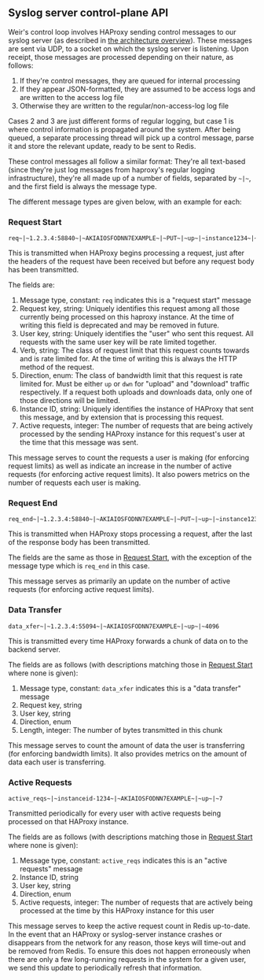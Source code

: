 ## Syslog server control-plane API

Weir's control loop involves HAProxy sending control messages to our syslog server (as described in [the architecture overview](./architecture_overview.md)).
These messages are sent via UDP, to a socket on which the syslog server is listening.
Upon receipt, those messages are processed depending on their nature, as follows:

1. If they're control messages, they are queued for internal processing
2. If they appear JSON-formatted, they are assumed to be access logs and are written to the access log file
3. Otherwise they are written to the regular/non-access-log log file

Cases 2 and 3 are just different forms of regular logging, but case 1 is where control information is propagated around the system.
After being queued, a separate processing thread will pick up a control message, parse it and store the relevant update, ready to be sent to Redis.

These control messages all follow a similar format: They're all text-based (since they're just log messages from haproxy's regular logging infrastructure), they're all made up of a number of fields, separated by `~|~`, and the first field is always the message type.

The different message types are given below, with an example for each:

### Request Start

```
req~|~1.2.3.4:58840~|~AKIAIOSFODNN7EXAMPLE~|~PUT~|~up~|~instance1234~|~7
```

This is transmitted when HAProxy begins processing a request, just after the headers of the request have been received but before any request body has been transmitted.

The fields are:
1. Message type, constant: `req` indicates this is a "request start" message
2. Request key, string: Uniquely identifies this request among all those currently being processed on this haproxy instance. At the time of writing this field is deprecated and may be removed in future.
3. User key, string: Uniquely identifies the "user" who sent this request. All requests with the same user key will be rate limited together.
4. Verb, string: The class of request limit that this request counts towards and is rate limited for. At the time of writing this is always the HTTP method of the request.
5. Direction, enum: The class of bandwidth limit that this request is rate limited for. Must be either `up` or `dwn` for "upload" and "download" traffic respectively. If a request both uploads and downloads data, only one of those directions will be limited.
6. Instance ID, string: Uniquely identifies the instance of HAProxy that sent this message, and by extension that is processing this request.
7. Active requests, integer: The number of requests that are being actively processed by the sending HAProxy instance for this request's user at the time that this message was sent.

This message serves to count the requests a user is making (for enforcing request limits) as well as indicate an increase in the number of active requests (for enforcing active request limits). It also powers metrics on the number of requests each user is making.

### Request End

```
req_end~|~1.2.3.4:58840~|~AKIAIOSFODNN7EXAMPLE~|~PUT~|~up~|~instance1234~|~7
```

This is transmitted when HAProxy stops processing a request, after the last of the response body has been transmitted.

The fields are the same as those in [Request Start](#request-start), with the exception of the message type which is `req_end` in this case.

This message serves as primarily an update on the number of active requests (for enforcing active request limits).

### Data Transfer

```
data_xfer~|~1.2.3.4:55094~|~AKIAIOSFODNN7EXAMPLE~|~up~|~4096
```

This is transmitted every time HAProxy forwards a chunk of data on to the backend server.

The fields are as follows (with descriptions matching those in [Request Start](#request-start) where none is given):
1. Message type, constant: `data_xfer` indicates this is a "data transfer" message
2. Request key, string
3. User key, string
4. Direction, enum
5. Length, integer: The number of bytes transmitted in this chunk

This message serves to count the amount of data the user is transferring (for enforcing bandwidth limits). It also provides metrics on the amount of data each user is transferring.

### Active Requests

```
active_reqs~|~instanceid-1234~|~AKIAIOSFODNN7EXAMPLE~|~up~|~7
```

Transmitted periodically for every user with active requests being processed on that HAProxy instance.

The fields are as follows (with descriptions matching those in [Request Start](#request-start) where none is given):
1. Message type, constant: `active_reqs` indicates this is an "active requests" message
2. Instance ID, string
3. User key, string
4. Direction, enum
5. Active requests, integer: The number of requests that are actively being processed at the time by this HAProxy instance for this user

This message serves to keep the active request count in Redis up-to-date.
In the event that an HAProxy or syslog-server instance crashes or disappears from the network for any reason, those keys will time-out and be removed from Redis.
To ensure this does not happen erroneously when there are only a few long-running requests in the system for a given user, we send this update to periodically refresh that information.
